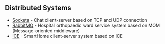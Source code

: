 ## Distributed Systems

- [Sockets](/TCP%20and%20UDP/) - Chat client-server based on TCP and UDP connection
- [RabbitMQ](/RabbitMQ/) - Hospital orthopaedic ward service system based on MOM (Message-oriented middleware)
- [ICE](/SmartHome/) - SmartHome client-server system based on ICE
